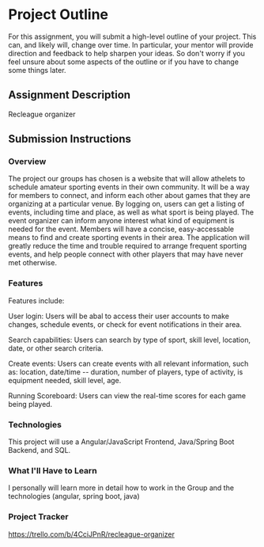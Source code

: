 # Project Outline
For this assignment, you will submit a high-level outline of your project. This can, and likely will, change over time. In particular, your mentor will provide direction and feedback to help sharpen your ideas. So don't worry if you feel unsure about some aspects of the outline or if you have to change some things later.

## Assignment Description
Recleague organizer

## Submission Instructions

### Overview
The project our groups has chosen is a website that will allow athelets to schedule amateur sporting events in their own community. It will be a way for members to connect, and inform each other about games that they are organizing at a particular venue. By logging on, users can get a listing of events, including time and place, as well as what sport is being played. The event organizer can inform anyone interest what kind of equipment is needed for the event. Members will have a concise, easy-accessable means to find and create sporting events in their area. The application will greatly reduce the time and trouble required to arrange frequent sporting events, and help people connect with other players that may have never met otherwise.
### Features
Features include:

User login: Users will be abal to access their user accounts to make changes, schedule events, or check for event notifications in their area.

Search capabilities: Users can search by type of sport, skill level, location, date, or other search criteria.

Create events: Users can create events with all relevant information, such as: location, date/time -- duration, number of players, type of activity, is equipment needed, skill level, age.

Running Scoreboard: Users can view the real-time scores for each game being played.
### Technologies
This project will use a Angular/JavaScript Frontend, Java/Spring Boot Backend, and SQL.
### What I'll Have to Learn
I personally will learn more in detail how to work in the Group and the technologies (angular, spring boot, java)
### Project Tracker
https://trello.com/b/4CciJPnR/recleague-organizer

